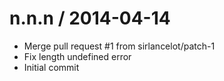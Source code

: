 
n.n.n / 2014-04-14 
==================

 * Merge pull request #1 from sirlancelot/patch-1
 * Fix length undefined error
 * Initial commit
